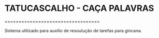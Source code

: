 # TATUCASCALHO - CAÇA PALAVRAS

==================================

Sistema utilizado para auxílio de resoulução de tarefas para gincana.
